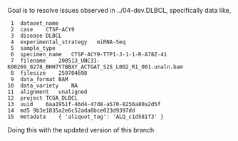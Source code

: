 Goal is to resolve issues observed in ../04-dev.DLBCL, specifically data like,

     1  dataset_name
     2  case    CTSP-ACY9
     3  disease DLBCL
     4  experimental_strategy   miRNA-Seq
     5  sample_type
     6  specimen_name   CTSP-ACY9-TTP1-J-1-1-R-A78Z-41
     7  filename    200513_UNC31-K00269_0278_BHH7Y7BBXY_ACTGAT_S25_L002_R1_001.unaln.bam
     8  filesize    259704698
     9  data_format BAM
    10  data_variety    NA
    11  alignment   unaligned
    12  project TCGA_DLBCL
    13  uuid    6aa1951f-46d4-47d8-a570-8256a80a2d5f
    14  md5 9b3e1835a2e6c52ada0bce023d9397dd
    15  metadata    { 'aliquot_tag': 'ALQ_c1d581f3' }

Doing this with the updated version of this branch

